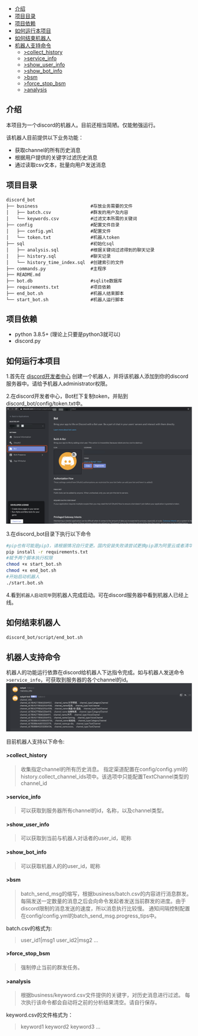 - [介绍](#介绍)
- [项目目录](#项目目录)
- [项目依赖](#项目依赖)
- [如何运行本项目](#如何运行本项目)
- [如何结束机器人](#如何结束机器人)
- [机器人支持命令](#机器人支持命令)
    - [>collect_history](#collect_history)
    - [>service_info](#service_info)
    - [>show_user_info](#show_user_info)
    - [>show_bot_info](#show_bot_info)
    - [>bsm](#bsm)
    - [>force_stop_bsm](#force_stop_bsm)
    - [>analysis](#analysis)

## 介绍
本项目为一个discord的机器人。目前还相当简陋。仅能勉强运行。

该机器人目前提供以下业务功能：
* 获取channel的所有历史消息
* 根据用户提供的关键字过滤历史消息
* 通过读取csv文本，批量向用户发送消息

## 项目目录
```
discord_bot                  
├── business                    #存放业务需要的文件
│   ├── batch.csv               #群发的用户及内容
│   └── keywords.csv            #过滤文本所需的关键词
├── config                      #配置文件目录
│   ├── config.yml              #配置文件
│   └── token.txt               #机器人token
├── sql                         #初始化sql
│   ├── analysis.sql            #根据关键词过滤得到的聊天记录
│   ├── history.sql             #聊天记录
│   └── history_time_index.sql  #创建索引的文件
├── commands.py                 #主程序
├── README.md                   
├── bot.db                      #sqlite数据库
├── requirements.txt            #项目依赖
├── end_bot.sh                  #机器人结束脚本
└── start_bot.sh                #机器人运行脚本
```

## 项目依赖
* python 3.8.5+ (理论上只要是python3就可以)
* discord.py

## 如何运行本项目
1.首先在 [discord开发者中心](https://discord.com/developers/applications) 创建一个机器人，并将该机器人添加到你的discord服务器中。请给予机器人administrator权限。

2.在discord开发者中心，Bot栏下复制token，并贴到discord_bot/config/token.txt中。
![avatar](resource/bot_token.png)

3.在discord_bot目录下执行以下命令
```bash
#pip也有可能是pip3，请根据情况自行变更。国内安装失败请尝试更换pip源为阿里云或者清华的源
pip install -r requirements.txt
#赋予两个脚本执行权限
chmod +x start_bot.sh
chmod +x end_bot.sh
#开始启动机器人
./start.bot.sh
```

4.看到`机器人启动完毕`则机器人完成启动。可在discord服务器中看到机器人已经上线。

## 如何结束机器人
```bash
discord_bot/script/end_bot.sh
```

## 机器人支持命令
机器人的功能运行依靠在discord给机器人下达指令完成。如与机器人发送命令`>service_info`，可获取到服务器的各个channel的id。
![avatar](resource/service_info.png)

目前机器人支持以下命令:

#### >collect_history  
>收集指定channel的所有历史消息。
指定渠道配置在config/config.yml的 history.collect_channel_ids项中。该选项中只能配置TextChannel类型的channel_id

#### >service_info
>可以获取到服务器所有channel的id，名称，以及channel类型。

#### >show_user_info
>可以获取到当前与机器人对话者的user_id，昵称

#### >show_bot_info
>可以获取机器人的的user_id，昵称

#### >bsm
>batch_send_msg的缩写，根据business/batch.csv的内容进行消息群发。
每隔发送一定数量的消息之后会向命令发起者发送当前群发的进度。由于discord限制的消息发送的速度，所以消息执行比较慢。
通知间隔控制配置在config/config.yml的batch_send_msg.progress_tips中。

batch.csv的格式为:

>user_id1|msg1
user_id2|msg2
...

#### >force_stop_bsm
>强制停止当前的群发任务。

#### >analysis
>根据business/keyword.csv文件提供的关键字，对历史消息进行过滤。
每次执行该命令都会自动将之前的分析结果清空。请自行保存。

keyword.csv的文件格式为：

>keyword1
keyword2
keyword3
...